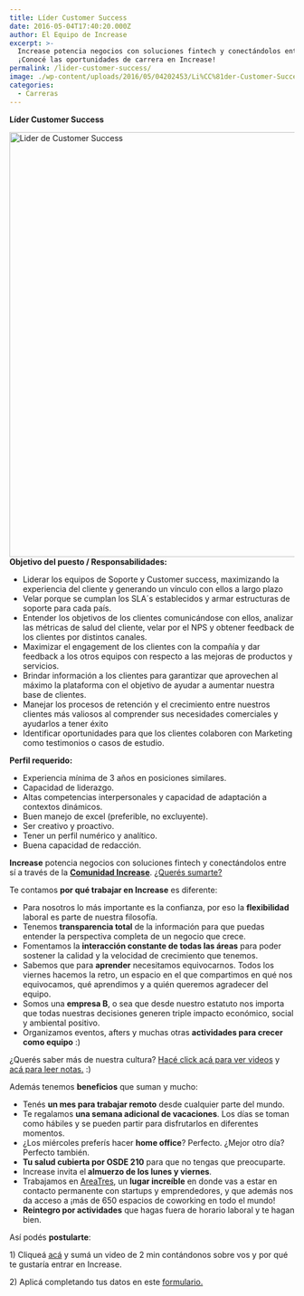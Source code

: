 ```yaml
---
title: Líder Customer Success
date: 2016-05-04T17:40:20.000Z
author: El Equipo de Increase
excerpt: >-
  Increase potencia negocios con soluciones fintech y conectándolos entre sí.
  ¡Conocé las oportunidades de carrera en Increase!
permalink: /lider-customer-success/
image: ./wp-content/uploads/2016/05/04202453/Li%CC%81der-Customer-Success-web-01.jpg
categories:
  - Carreras
---
```

**Líder Customer Success**

<img class="aligncenter wp-image-4575 size-full" src="https://d1nzec96y7u1ro.cloudfront.net/wp-content/uploads/2016/05/04202453/Li%CC%81der-Customer-Success-web-01.jpg" alt="Lider de Customer Success" width="1001" height="751" srcset="https://d1nzec96y7u1ro.cloudfront.net/wp-content/uploads/2016/05/04202453/Li%CC%81der-Customer-Success-web-01.jpg 1001w, https://d1nzec96y7u1ro.cloudfront.net/wp-content/uploads/2016/05/04202453/Li%CC%81der-Customer-Success-web-01-300x225.jpg 300w, https://d1nzec96y7u1ro.cloudfront.net/wp-content/uploads/2016/05/04202453/Li%CC%81der-Customer-Success-web-01-768x576.jpg 768w" sizes="(max-width: 1001px) 100vw, 1001px" /> 

<div>
  <strong>Objetivo del puesto / Responsabilidades:</strong>
</div>

<div>
  <ul>
    <li>
      Liderar los equipos de Soporte y Customer success, maximizando la experiencia del cliente y generando un vínculo con ellos a largo plazo
    </li>
    <li>
      Velar porque se cumplan los SLA´s establecidos y armar estructuras de soporte para cada país.
    </li>
    <li>
      Entender los objetivos de los clientes comunicándose con ellos, analizar las métricas de salud del cliente, velar por el NPS y obtener feedback de los clientes por distintos canales.
    </li>
    <li>
      Maximizar el engagement de los clientes con la compañía y dar feedback a los otros equipos con respecto a las mejoras de productos y servicios.
    </li>
    <li>
      Brindar información a los clientes para garantizar que aprovechen al máximo la plataforma con el objetivo de ayudar a aumentar nuestra base de clientes.
    </li>
    <li>
      Manejar los procesos de retención y el crecimiento entre nuestros clientes más valiosos al comprender sus necesidades comerciales y ayudarlos a tener éxito
    </li>
    <li>
      Identificar oportunidades para que los clientes colaboren con Marketing como testimonios o casos de estudio.
    </li>
  </ul>
</div>

<div>
  <strong>Perfil requerido:</strong>
</div>

<div>
  <ul>
    <li>
      Experiencia mínima de 3 años en posiciones similares.
    </li>
    <li>
      Capacidad de liderazgo.
    </li>
    <li>
      Altas competencias interpersonales y capacidad de adaptación a contextos dinámicos.
    </li>
    <li>
      Buen manejo de excel (preferible, no excluyente).
    </li>
    <li>
      Ser creativo y proactivo.
    </li>
    <li>
      Tener un perfil numérico y analítico.
    </li>
    <li>
      Buena capacidad de redacción.
    </li>
  </ul>
</div>

<div>
  <p>
    <strong>Increase</strong> potencia negocios con soluciones fintech y conectándolos entre sí a través de la <a href="https://increasecard.com/category/comunidad-increase/" target="_blank" rel="noopener"><strong>Comunidad Increase</strong></a>. <a href="https://increasecard.com/nosotros/" target="_blank" rel="noopener">¿Querés sumarte?</a>
  </p>
  
  <p>
    Te contamos <strong>por qué trabajar en Increase</strong> es diferente:
  </p>
  
  <ul>
    <li style="font-weight: 400;">
      <span style="font-weight: 400;">Para nosotros lo más importante es la confianza, por eso la </span><b>flexibilidad</b><span style="font-weight: 400;"> laboral es parte de nuestra filosofía.</span>
    </li>
    <li style="font-weight: 400;">
      <span style="font-weight: 400;">Tenemos </span><b>transparencia total</b><span style="font-weight: 400;"> de la información para que puedas entender la perspectiva completa de un negocio que crece.</span><span style="font-weight: 400;"><br /> </span>
    </li>
    <li style="font-weight: 400;">
      <span style="font-weight: 400;">Fomentamos la </span><b>interacción constante de todas las áreas</b><span style="font-weight: 400;"> para poder sostener la calidad y la velocidad de crecimiento que tenemos.</span>
    </li>
    <li style="font-weight: 400;">
      <span style="font-weight: 400;">Sabemos que para </span><b>aprender</b><span style="font-weight: 400;"> necesitamos equivocarnos. Todos los viernes hacemos la retro, un espacio en el que compartimos en qué nos equivocamos, qué aprendimos y a quién queremos agradecer del equipo.</span>
    </li>
    <li style="font-weight: 400;">
      <span style="font-weight: 400;">Somos una </span><b>empresa B</b><span style="font-weight: 400;">, o sea que desde nuestro estatuto nos importa que todas nuestras decisiones generen triple impacto económico, social y ambiental positivo. </span>
    </li>
    <li style="font-weight: 400;">
      <span style="font-weight: 400;">Organizamos eventos, afters y muchas otras </span><b>actividades para crecer como equipo</b><span style="font-weight: 400;"> :)</span>
    </li>
  </ul>
  
  <p>
    <span style="font-weight: 400;">¿Querés saber más de nuestra cultura? <a href="https://www.youtube.com/watch?v=IV0rSgn5N_o&index=1&list=PL6XlsF-NJ9YVvzpBozMvWC_jCNNSbhsXo" target="_blank" rel="noopener">Hacé click acá para ver videos</a> y <a href="https://increasecard.com/category/cultura-increase/" target="_blank" rel="noopener">acá para leer notas.</a> :)</span>
  </p>
  
  <p>
    Además tenemos <strong>beneficios</strong> que suman y mucho:
  </p>
  
  <div>
    <ul>
      <li style="font-weight: 400;">
        <span style="font-weight: 400;">Tenés <strong>un mes para trabajar remoto</strong> desde cualquier parte del mundo.</span>
      </li>
      <li style="font-weight: 400;">
        <span style="font-weight: 400;">Te regalamos <strong>una semana adicional de vacaciones</strong>. Los días se toman como hábiles y se pueden partir para disfrutarlos en diferentes momentos. </span>
      </li>
      <li style="font-weight: 400;">
        <span style="font-weight: 400;">¿Los miércoles preferís hacer <strong>home office</strong>? Perfecto. ¿Mejor otro día? Perfecto también. </span>
      </li>
      <li style="font-weight: 400;">
        <span style="font-weight: 400;"><strong>Tu salud cubierta por OSDE 210</strong> para que no tengas que preocuparte.</span>
      </li>
      <li style="font-weight: 400;">
        <span style="font-weight: 400;">Increase invita el<strong> almuerzo de los lunes y viernes</strong>.</span>
      </li>
      <li style="font-weight: 400;">
        <span style="font-weight: 400;">Trabajamos en <a href="https://www.areatresworkplace.com/home">AreaTres</a>, un <strong>lugar increíble</strong> en donde vas a estar en contacto permanente con startups y emprendedores, y que además nos da acceso a ¡más de 650 espacios de coworking en todo el mundo!</span>
      </li>
      <li style="font-weight: 400;">
        <span style="font-weight: 400;"><strong>Reintegro por actividades</strong> que hagas fuera de horario laboral y te hagan bien.</span>
      </li>
    </ul>
  </div>
  
  <p>
    Así podés <strong>postularte</strong>:
  </p>
  
  <p>
    <span style="font-weight: 400;">1) Cliqueá </span><a href="https://increasecard.tuvideocvonline.com/argentina/" target="_blank" rel="noopener"><span style="font-weight: 400;">acá</span></a><span style="font-weight: 400;"> y sumá un video de 2 min contándonos sobre vos y por qué te gustaría entrar en Increase.</span>
  </p>
  
  <p>
    <strong><span style="font-weight: 400;">2) Aplicá completando tus datos en este </span><a href="https://goo.gl/forms/oAUrpio8PA4OmCtT2" target="_blank" rel="noopener"><span style="font-weight: 400;">formulario.</span></a></strong>
  </p>
</div>
